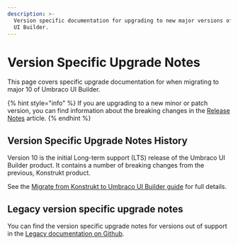 ```yaml
---
description: >-
  Version specific documentation for upgrading to new major versions of Umbraco
  UI Builder.
---
```


# Version Specific Upgrade Notes

This page covers specific upgrade documentation for when migrating to major 10 of Umbraco UI Builder.

{% hint style="info" %}
If you are upgrading to a new minor or patch version, you can find information about the breaking changes in the [Release Notes](../release-notes.md) article.
{% endhint %}

## Version Specific Upgrade Notes History

Version 10 is the initial Long-term support (LTS) release of the Umbraco UI Builder product. It contains a number of breaking changes from the previous, Konstrukt product.

See the [Migrate from Konstrukt to Umbraco UI Builder guide](../upgrading/migrating-from-konstrukt-to-umbraco-ui-builder.md) for full details.

## Legacy version specific upgrade notes

You can find the version specific upgrade notes for versions out of support in the [Legacy documentation on Github](https://github.com/umbraco/UmbracoDocs/tree/umbraco-eol-versions).&#x20;
